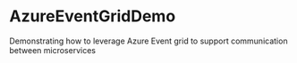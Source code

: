 # AzureEventGridDemo
Demonstrating how to leverage Azure Event grid to support communication between microservices
